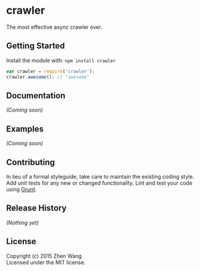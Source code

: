 # crawler

The most effective async crawler ever.

## Getting Started
Install the module with: `npm install crawler`

```javascript
var crawler = require('crawler');
crawler.awesome(); // "awesome"
```

## Documentation
_(Coming soon)_

## Examples
_(Coming soon)_

## Contributing
In lieu of a formal styleguide, take care to maintain the existing coding style. Add unit tests for any new or changed functionality. Lint and test your code using [Grunt](http://gruntjs.com/).

## Release History
_(Nothing yet)_

## License
Copyright (c) 2015 Zhen Wang  
Licensed under the MIT license.
